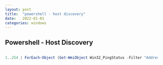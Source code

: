 ```yaml
---
layout: post
title:  "powershell - host discovery"
date:   2022-01-01
categories: windows
---
```


## Powershell - Host Discovery


```powershell

1..254 | ForEach-Object {Get-WmiObject Win32_PingStatus -Filter "Address='10.10.10.$_' and Timeout=200 and ResolveAddressNames='true' and StatusCode=0" | select ProtocolAddress*}
```
